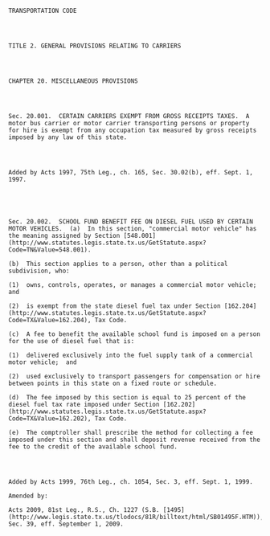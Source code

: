 ﻿
    
    
    	
    					
    
    
    TRANSPORTATION CODE
    
      
    
    
    TITLE 2. GENERAL PROVISIONS RELATING TO CARRIERS
    
      
    
    
    CHAPTER 20. MISCELLANEOUS PROVISIONS
    
      
    
    
    Sec. 20.001.  CERTAIN CARRIERS EXEMPT FROM GROSS RECEIPTS TAXES.  A motor bus carrier or motor carrier transporting persons or property for hire is exempt from any occupation tax measured by gross receipts imposed by any law of this state.
    
    
    
    
    Added by Acts 1997, 75th Leg., ch. 165, Sec. 30.02(b), eff. Sept. 1, 1997.
    
    
    
    
    
    Sec. 20.002.  SCHOOL FUND BENEFIT FEE ON DIESEL FUEL USED BY CERTAIN MOTOR VEHICLES.  (a)  In this section, "commercial motor vehicle" has the meaning assigned by Section [548.001](http://www.statutes.legis.state.tx.us/GetStatute.aspx?Code=TN&Value=548.001).
    
    (b)  This section applies to a person, other than a political subdivision, who:
    
    (1)  owns, controls, operates, or manages a commercial motor vehicle; and
    
    (2)  is exempt from the state diesel fuel tax under Section [162.204](http://www.statutes.legis.state.tx.us/GetStatute.aspx?Code=TX&Value=162.204), Tax Code.
    
    (c)  A fee to benefit the available school fund is imposed on a person for the use of diesel fuel that is:
    
    (1)  delivered exclusively into the fuel supply tank of a commercial motor vehicle;  and
    
    (2)  used exclusively to transport passengers for compensation or hire between points in this state on a fixed route or schedule.
    
    (d)  The fee imposed by this section is equal to 25 percent of the diesel fuel tax rate imposed under Section [162.202](http://www.statutes.legis.state.tx.us/GetStatute.aspx?Code=TX&Value=162.202), Tax Code.
    
    (e)  The comptroller shall prescribe the method for collecting a fee imposed under this section and shall deposit revenue received from the fee to the credit of the available school fund.
    
    
    
    
    Added by Acts 1999, 76th Leg., ch. 1054, Sec. 3, eff. Sept. 1, 1999.
    
    Amended by: 
    
    Acts 2009, 81st Leg., R.S., Ch. 1227 (S.B. [1495](http://www.legis.state.tx.us/tlodocs/81R/billtext/html/SB01495F.HTM)), Sec. 39, eff. September 1, 2009.
    
    
    
    
    				
